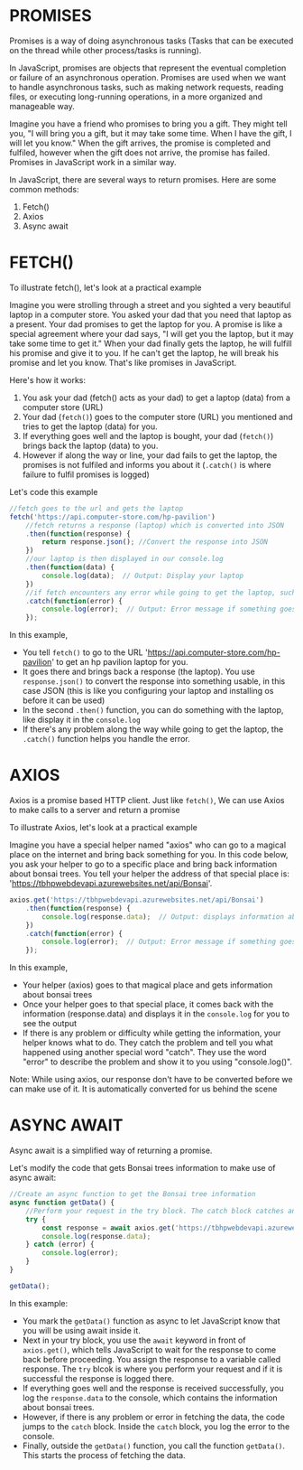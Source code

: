 # PROMISES

Promises is a way of doing asynchronous tasks (Tasks that can be executed on the thread while other process/tasks is running).

In JavaScript, promises are objects that represent the eventual completion or failure of an asynchronous operation. Promises are used when we want to handle asynchronous tasks, such as making network requests, reading files, or executing long-running operations, in a more organized and manageable way.

Imagine you have a friend who promises to bring you a gift. They might tell you, "I will bring you a gift, but it may take some time. When I have the gift, I will let you know." When the gift arrives, the promise is completed and fulfiled, however when the gift does not arrive, the promise has failed. Promises in JavaScript work in a similar way.

In JavaScript, there are several ways to return promises. Here are some common methods:
1. Fetch()
2. Axios
3. Async await


# FETCH()

To illustrate fetch(), let's look at a practical example

Imagine you were strolling through a street and you sighted a very beautiful laptop in a computer store. You asked your dad that you need that laptop as a present. Your dad promises to get the laptop for you. A promise is like a special agreement where your dad says, "I will get you the laptop, but it may take some time to get it." When your dad finally gets the laptop, he will fulfill his promise and give it to you. If he can't get the laptop, he will break his promise and let you know. That's like promises in JavaScript.

Here's how it works:
1. You ask your dad (fetch() acts as your dad) to get a laptop (data) from a computer store (URL)
2. Your dad (`fetch()`) goes to the computer store (URL) you mentioned and tries to get the laptop (data) for you.
3. If everything goes well and the laptop is bought, your dad (`fetch()`) brings back the laptop (data) to you.
4. However if along the way or line, your dad fails to get the laptop, the promises is not fulfiled and informs you about it (`.catch()` is where failure to fulfil promises is logged)

Let's code this example

```javascript
//fetch goes to the url and gets the laptop
fetch('https://api.computer-store.com/hp-pavilion')
    //fetch returns a response (laptop) which is converted into JSON
    .then(function(response) {
        return response.json(); //Convert the response into JSON
    })
    //our laptop is then displayed in our console.log
    .then(function(data) {
        console.log(data);  // Output: Display your laptop
    })
    //if fetch encounters any error while going to get the laptop, such error is logged in the .catch()
    .catch(function(error) {
        console.log(error);  // Output: Error message if something goes wrong
    });
```

In this example, 
- You tell `fetch()` to go to the URL 'https://api.computer-store.com/hp-pavilion' to get an hp pavilion laptop for you. 
- It goes there and brings back a response (the laptop). You use `response.json()` to convert the response into something usable, in this case JSON (this is like you configuring your laptop and installing os before it can be used)
- In the second `.then()` function, you can do something with the laptop, like display it in the `console.log`
- If there's any problem along the way while going to get the laptop, the `.catch()` function helps you handle the error.


# AXIOS

Axios is a promise based HTTP client. Just like `fetch()`, We can use Axios to make calls to a server and return a promise

To illustrate Axios, let's look at a practical example

Imagine you have a special helper named "axios" who can go to a magical place on the internet and bring back something for you. In this code below, you ask your helper to go to a specific place and bring back information about bonsai trees. You tell your helper the address of that special place is: 'https://tbhpwebdevapi.azurewebsites.net/api/Bonsai'.

```javascript
axios.get('https://tbhpwebdevapi.azurewebsites.net/api/Bonsai')
    .then(function(response) {
        console.log(response.data);  // Output: displays information about bonsai trees
    })
    .catch(function(error) {
        console.log(error);  // Output: Error message if something goes wrong
    });
```

In this example,
- Your helper (axios) goes to that magical place and gets information about bonsai trees
- Once your helper goes to that special place, it comes back with the information (response.data) and displays it in the `console.log` for you to see the output
- If there is any problem or difficulty while getting the information, your helper knows what to do. They catch the problem and tell you what happened using another special word "catch". They use the word "error" to describe the problem and show it to you using "console.log()".

Note: While using axios, our response don't have to be converted before we can make use of it. It is automatically converted for us behind the scene


# ASYNC AWAIT

Async await is a simplified way of returning a promise.

Let's modify the code that gets Bonsai trees information to make use of async await:

```javascript
//Create an async function to get the Bonsai tree information
async function getData() {
    //Perform your request in the try block. The catch block catches any error when the request fails
    try {
        const response = await axios.get('https://tbhpwebdevapi.azurewebsites.net/api/Bonsai');
        console.log(response.data);
    } catch (error) {
        console.log(error);
    }
}

getData();
```

In this example:
- You mark the `getData()` function as async to let JavaScript know that you will be using await inside it.
- Next in your try block, you use the `await` keyword in front of `axios.get()`, which tells JavaScript to wait for the response to come back before proceeding. You assign the response to a variable called response. The `try` blcok is where you perform your request and if it is successful the response is logged there.
- If everything goes well and the response is received successfully, you log the `response.data` to the console, which contains the information about bonsai trees.
- However, if there is any problem or error in fetching the data, the code jumps to the `catch` block. Inside the `catch` block, you log the error to the console.
- Finally, outside the `getData()` function, you call the function `getData()`. This starts the process of fetching the data.